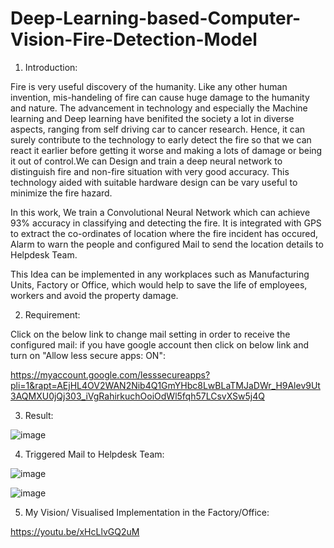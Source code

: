 # Deep-Learning-based-Computer-Vision-Fire-Detection-Model

1. Introduction:

Fire is very useful discovery of the humanity. Like any other human invention, mis-handeling of fire can cause huge damage to the humanity and nature. The advancement in technology and especially the Machine learning and Deep learning have benifited the society a lot in diverse aspects, ranging from self driving car to cancer research. Hence, it can surely contribute to the technology to early detect the fire so that we can react it earlier before getting it worse and making a lots of damage or being it out of control.We can Design and train a deep neural network to distinguish fire and non-fire situation with very good accuracy. This technology aided with suitable hardware design can be vary useful to minimize the fire hazard.

In this work, We train a Convolutional Neural Network which can achieve 93% accuracy in classifying and detecting the fire. It is integrated with GPS to extract the co-ordinates of location where the fire incident has occured, Alarm to warn the people and configured Mail to send the location details to Helpdesk Team.

This Idea can be implemented in any workplaces such as Manufacturing Units, Factory or Office, which would help to save the life of employees, workers and avoid the property damage.

2. Requirement:

Click on the below link to change mail setting in order to receive the configured mail:
if you have google account then click on below link and turn on "Allow less secure apps: ON":

https://myaccount.google.com/lesssecureapps?pli=1&rapt=AEjHL4OV2WAN2Nib4Q1GmYHbc8LwBLaTMJaDWr_H9Alev9Ut3AQMXU0jQj303_iVgRahirkuchOoiOdWl5fqh57LCsvXSw5j4Q
  

3. Result:

![image](https://user-images.githubusercontent.com/68990293/130960771-85c10600-88f3-4fc4-8381-52868ca37e6c.png)




4. Triggered Mail to Helpdesk Team:

![image](https://user-images.githubusercontent.com/68990293/130759654-4d430fea-bfe3-4537-8cd4-922cda5a1fa8.png)


![image](https://user-images.githubusercontent.com/68990293/130759712-c9729d23-93ce-4c2d-ad8d-3412b35bf70e.png)



5. My Vision/ Visualised Implementation in the Factory/Office:
               
https://youtu.be/xHcLlvGQ2uM






















